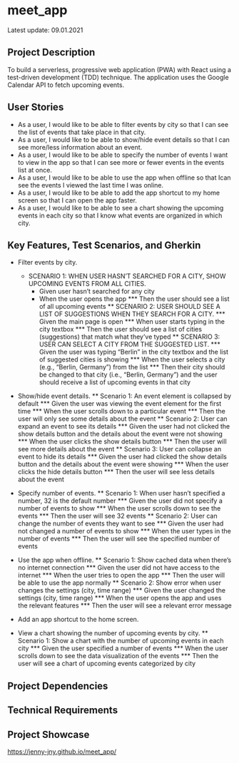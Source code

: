 # meet_app
Latest update: 09.01.2021

## Project Description
To build a serverless, progressive web application (PWA) with React using a test-driven development (TDD) technique. The application uses the Google Calendar API to fetch upcoming events.

## User Stories
* As a user, I would like to be able to filter events by city so that I can see the list of events that take place in that city.
* As a user, I would like to be able to show/hide event details so that I can see more/less information about an event.
* As a user, I would like to be able to specify the number of events I want to view in the app so that I can see more or fewer events in the events list at once.
* As a user, I would like to be able to use the app when offline so that Ican see the events I viewed the last time I was online.
* As a user, I would like to be able to add the app shortcut to my home screen so that I can open the app faster.
* As a user, I would like to be able to see a chart showing the upcoming events in each city so that I know what events are organized in which city.

## Key Features, Test Scenarios, and Gherkin
* Filter events by city.
  * SCENARIO 1: WHEN USER HASN’T SEARCHED FOR A CITY, SHOW UPCOMING EVENTS FROM ALL CITIES.
    * Given user hasn’t searched for any city
    * When the user opens the app
*** Then the user should see a list of all upcoming events
** SCENARIO 2: USER SHOULD SEE A LIST OF SUGGESTIONS WHEN THEY SEARCH FOR A CITY.
*** Given the main page is open
*** When user starts typing in the city textbox
*** Then the user should see a list of cities (suggestions) that match what they’ve typed
** SCENARIO 3: USER CAN SELECT A CITY FROM THE SUGGESTED LIST.
*** Given the user was typing “Berlin” in the city textbox and the list of suggested cities is showing
*** When the user selects a city (e.g., “Berlin, Germany”) from the list
*** Then their city should be changed to that city (i.e., “Berlin, Germany”) and the user should receive a list of upcoming events in that city

* Show/hide event details.
** Scenario 1: An event element is collapsed by default
*** Given the user was viewing the event element for the first time
*** When the user scrolls down to a particular event
*** Then the user will only see some details about the event
** Scenario 2: User can expand an event to see its details
*** Given the user had not clicked the show details button and the details about the event were not showing
*** When the user clicks the show details button
*** Then the user will see more details about the event
** Scenario 3: User can collapse an event to hide its details
*** Given the user had clicked the show details button and the details about the event were showing
*** When the user clicks the hide details button
*** Then the user will see less details about the event

* Specify number of events.
** Scenario 1: When user hasn’t specified a number, 32 is the default number
*** Given the user did not specify a number of events to show
*** When the user scrolls down to see the events
*** Then the user will see 32 events
** Scenario 2: User can change the number of events they want to see
*** Given the user had not changed a number of events to show
*** When the user types in the number of events
*** Then the user will see the specified number of events

* Use the app when offline.
** Scenario 1: Show cached data when there’s no internet connection
*** Given the user did not have access to the internet
*** When the user tries to open the app
*** Then the user will be able to use the app normally
** Scenario 2: Show error when user changes the settings (city, time range)
*** Given the user changed the settings (city, time range)
*** When the user opens the app and uses the relevant features
*** Then the user will see a relevant error message 

* Add an app shortcut to the home screen.

* View a chart showing the number of upcoming events by city.
** Scenario 1: Show a chart with the number of upcoming events in each city
*** Given the user specified a number of events
*** When the user scrolls down to see the data visualization of the events
*** Then the user will see a chart of upcoming events categorized by city

## Project Dependencies

## Technical Requirements

## Project Showcase
https://jenny-jny.github.io/meet_app/
